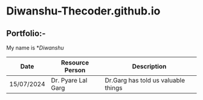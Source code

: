 # Diwanshu-Thecoder.github.io
## Portfolio:-
My name is **Diwanshu*

| Date | Resource Person| Description|
| ----------- | ----------- |--------|
| 15/07/2024| Dr. Pyare Lal Garg|Dr.Garg has told us valuable things|
